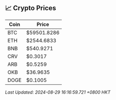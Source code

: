 ## 📈 Crypto Prices

| Coin | Price |
| ---- | ----- |
| BTC | $59501.8286 |
| ETH | $2544.6833 |
| BNB | $540.9271 |
| CRV | $0.3017 |
| ARB | $0.5259 |
| OKB | $36.9635 |
| DOGE | $0.1005 |

_Last Updated: 2024-08-29 16:16:59.721 +0800 HKT_